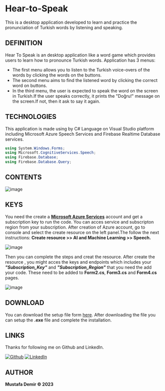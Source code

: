 # Hear-to-Speak
This is a desktop application developed to learn and practice the pronunciation of Turkish words by listening and speaking.

## DEFINITION

Hear To Speak is an desktop application like a word game which provides users to learn how to pronounce Turkish words. Application has 3 menus:
- The first menu allows you to listen to the Turkish voice-overs of the words by clicking the words on the buttons.
- The second menu aims to find the listened word by clicking the correct word on buttons.
- In the third menu, the user is expected to speak the word on the screen in Turkish.If the user speaks correctly, it prints the "Doğru!" message on the screen.If not, then it ask to say it again.

## TECHNOLOGIES

This application is made using by C# Language on Visual Studio platform including Microsoft Azure Speech Services and Firebase Realtime Database services.

```csharp
using System.Windows.Forms;
using Microsoft.CognitiveServices.Speech;
using Firebase.Database;
using Firebase.Database.Query;

```


## CONTENTS 

![image](https://www.linkpicture.com/q/picture_1675541460444.png)


## KEYS 
You need the create a **[Microsoft Azure Services](https://portal.azure.com/#create/Microsoft.CognitiveServicesSpeechServices)** account and get a subscription key to run the code. You can acces service and subscripton region from your subscription.
After creation of Azure account, go to console and select the create resource on the left panel.The follow the next instructions:
**Create resource >> AI and Machine Learning >> Speech.**

![image](https://www.linkpicture.com/q/WhatsApp-Image-2023-02-04-at-22.24.03_1.jpeg)

Then you can complete the steps and creat the resource. After create the resource , you might acces the keys and endpoints which includes your ***"Subscription_Key"*** and ***"Subscription_Region"*** that you need the add your code. These need to be added to **Form2.cs**, **Form3.cs** and **Form4.cs** pages.


![image](https://www.linkpicture.com/q/WhatsApp-Image-2023-02-04-at-22.08.26.jpeg)
## DOWNLOAD 

You can download the setup file form [here](https://drive.google.com/drive/folders/1KXulqEoTlYojuCza5GMs-CJN-Wq0Eqd8?usp=sharing). After downloading the file you can setup the **.exe** file and complete the installation.


## LINKS
Thanks for following me on Github and LinkedIn.

  [![Github](https://icons.iconarchive.com/icons/limav/flat-gradient-social/48/Github-icon.png)](https://github.com/mustidev)  [![LinkedIn](https://icons.iconarchive.com/icons/limav/flat-gradient-social/48/Linkedin-icon.png)](https://www.linkedin.com/in/mustafa8demir/)


## AUTHOR

**Mustafa Demir © 2023**
